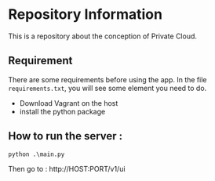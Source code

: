 # Repository Information

This is a repository about the conception of Private Cloud.
## Requirement
There are some requirements before using the app. In the file `requirements.txt`, you will see some element you need to do.
- Download Vagrant on the host
- install the python package

## How to run the server :
```python
python .\main.py
```
 Then go to : http://HOST:PORT/v1/ui